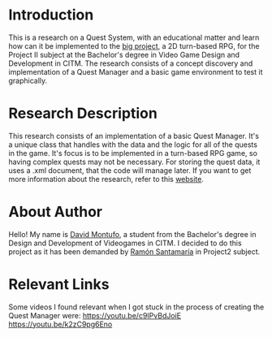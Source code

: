 # Introduction
This is a research on a Quest System, with an educational matter and learn how can it be implemented to the [big project](https://github.com/WillyTrek19/Project-19-2000), a 2D turn-based RPG, for the Project II subject at the  Bachelor's degree in Video Game Design and Development in CITM.
The research consists of a concept discovery and implementation of a Quest Manager and a basic game environment to test it graphically.
# Research Description
This research consists of an implementation of a basic Quest Manager. It's a unique class that handles with the data and the logic for all of the quests in the game. It's focus is to be implemented in a turn-based RPG game, so having complex quests may not be necessary.
For storing the quest data, it uses a .xml document, that the code will manage later.
If you want to get more information about the research, refer to this [website](https://montuuh.github.io/ResearchProject-QuestManager/).
# About Author
Hello! My name is [David Montufo](https://github.com/Montuuh), a student from the Bachelor's degree in Design and Development of Videogames in CITM. I decided to do this project as it has been demanded by [Ramón Santamaría](https://github.com/raysan5) in Project2 subject.

# Relevant Links
Some videos I found relevant when I got stuck in the process of creating the Quest Manager were:
https://youtu.be/c9IPvBdJoiE
https://youtu.be/k2zC9pg6Eno
